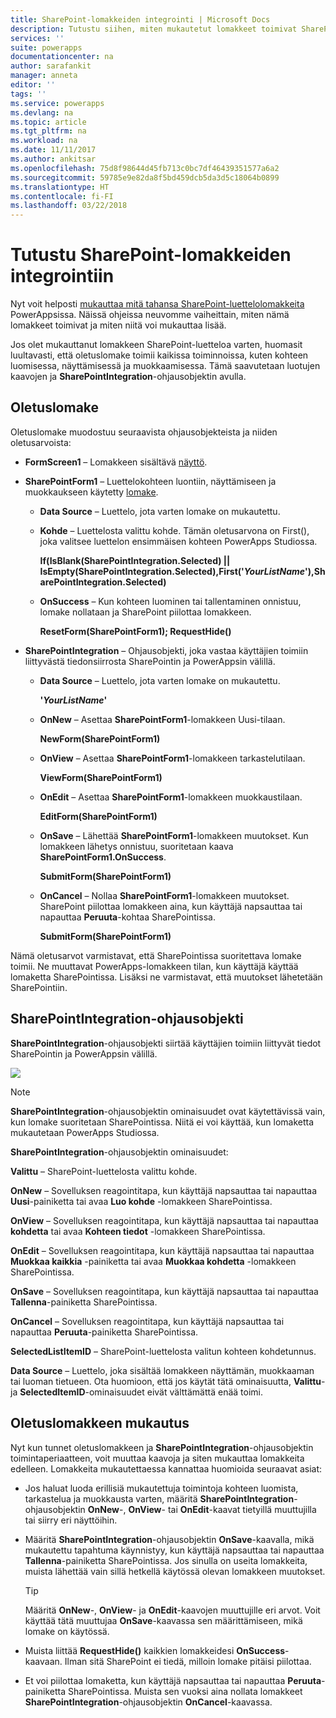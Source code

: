 ```yaml
---
title: SharePoint-lomakkeiden integrointi | Microsoft Docs
description: Tutustu siihen, miten mukautetut lomakkeet toimivat SharePointissa
services: ''
suite: powerapps
documentationcenter: na
author: sarafankit
manager: anneta
editor: ''
tags: ''
ms.service: powerapps
ms.devlang: na
ms.topic: article
ms.tgt_pltfrm: na
ms.workload: na
ms.date: 11/11/2017
ms.author: ankitsar
ms.openlocfilehash: 75d8f98644d45fb713c0bc7df46439351577a6a2
ms.sourcegitcommit: 59785e9e82da8f5bd459dcb5da3d5c18064b0899
ms.translationtype: HT
ms.contentlocale: fi-FI
ms.lasthandoff: 03/22/2018
---
```

# <a name="understand-sharepoint-forms-integration"></a>Tutustu SharePoint-lomakkeiden integrointiin
Nyt voit helposti [mukauttaa mitä tahansa SharePoint-luettelolomakkeita](customize-list-form.md) PowerAppsissa. Näissä ohjeissa neuvomme vaiheittain, miten nämä lomakkeet toimivat ja miten niitä voi mukauttaa lisää.

Jos olet mukauttanut lomakkeen SharePoint-luetteloa varten, huomasit luultavasti, että oletuslomake toimii kaikissa toiminnoissa, kuten kohteen luomisessa, näyttämisessä ja muokkaamisessa. Tämä saavutetaan luotujen kaavojen ja **SharePointIntegration**-ohjausobjektin avulla.

## <a name="understand-the-default-generated-form"></a>Oletuslomake

Oletuslomake muodostuu seuraavista ohjausobjekteista ja niiden oletusarvoista:

* **FormScreen1** – Lomakkeen sisältävä [näyttö](controls/control-screen.md).

* **SharePointForm1** – Luettelokohteen luontiin, näyttämiseen ja muokkaukseen käytetty [lomake](working-with-forms.md).

    * **Data Source** – Luettelo, jota varten lomake on mukautettu.

    * **Kohde** – Luettelosta valittu kohde. Tämän oletusarvona on First(), joka valitsee luettelon ensimmäisen kohteen PowerApps Studiossa.

        **If(IsBlank(SharePointIntegration.Selected) || IsEmpty(SharePointIntegration.Selected),First('*YourListName*'),SharePointIntegration.Selected)**

    * **OnSuccess** – Kun kohteen luominen tai tallentaminen onnistuu, lomake nollataan ja SharePoint piilottaa lomakkeen.

        **ResetForm(SharePointForm1); RequestHide()**

* **SharePointIntegration** – Ohjausobjekti, joka vastaa käyttäjien toimiin liittyvästä tiedonsiirrosta SharePointin ja PowerAppsin välillä.

    * **Data Source** – Luettelo, jota varten lomake on mukautettu.

        **'*YourListName*'**

    * **OnNew** – Asettaa **SharePointForm1**-lomakkeen Uusi-tilaan.

        **NewForm(SharePointForm1)**

    * **OnView** – Asettaa **SharePointForm1**-lomakkeen tarkastelutilaan.

        **ViewForm(SharePointForm1)**

    * **OnEdit** – Asettaa **SharePointForm1**-lomakkeen muokkaustilaan.

        **EditForm(SharePointForm1)**

    * **OnSave** – Lähettää **SharePointForm1**-lomakkeen muutokset. Kun lomakkeen lähetys onnistuu, suoritetaan kaava **SharePointForm1.OnSuccess**.

        **SubmitForm(SharePointForm1)**

    * **OnCancel** – Nollaa **SharePointForm1**-lomakkeen muutokset. SharePoint piilottaa lomakkeen aina, kun käyttäjä napsauttaa tai napauttaa **Peruuta**-kohtaa SharePointissa.

        **SubmitForm(SharePointForm1)**

Nämä oletusarvot varmistavat, että SharePointissa suoritettava lomake toimii. Ne muuttavat PowerApps-lomakkeen tilan, kun käyttäjä käyttää lomaketta SharePointissa. Lisäksi ne varmistavat, että muutokset lähetetään SharePointiin.

## <a name="understand-the-sharepointintegration-control"></a>SharePointIntegration-ohjausobjekti
**SharePointIntegration**-ohjausobjekti siirtää käyttäjien toimiin liittyvät tiedot SharePointin ja PowerAppsin välillä.

![](./media/sharepoint-form-integration/sharepointintegration-object.png)

>[!NOTE]
>**SharePointIntegration**-ohjausobjektin ominaisuudet ovat käytettävissä vain, kun lomake suoritetaan SharePointissa. Niitä ei voi käyttää, kun lomaketta mukautetaan PowerApps Studiossa.

**SharePointIntegration**-ohjausobjektin ominaisuudet:

**Valittu** – SharePoint-luettelosta valittu kohde.

**OnNew** – Sovelluksen reagointitapa, kun käyttäjä napsauttaa tai napauttaa **Uusi**-painiketta tai avaa **Luo kohde** -lomakkeen SharePointissa.

**OnView** – Sovelluksen reagointitapa, kun käyttäjä napsauttaa tai napauttaa **kohdetta** tai avaa **Kohteen tiedot** -lomakkeen SharePointissa.

**OnEdit** – Sovelluksen reagointitapa, kun käyttäjä napsauttaa tai napauttaa **Muokkaa kaikkia** -painiketta tai avaa **Muokkaa kohdetta** -lomakkeen SharePointissa.

**OnSave** – Sovelluksen reagointitapa, kun käyttäjä napsauttaa tai napauttaa **Tallenna**-painiketta SharePointissa.

**OnCancel** – Sovelluksen reagointitapa, kun käyttäjä napsauttaa tai napauttaa **Peruuta**-painiketta SharePointissa.

**SelectedListItemID** – SharePoint-luettelosta valitun kohteen kohdetunnus.

**Data Source** – Luettelo, joka sisältää lomakkeen näyttämän, muokkaaman tai luoman tietueen. Ota huomioon, että jos käytät tätä ominaisuutta, **Valittu**- ja **SelectedItemID**-ominaisuudet eivät välttämättä enää toimi.

## <a name="customize-the-default-form"></a>Oletuslomakkeen mukautus
Nyt kun tunnet oletuslomakkeen ja **SharePointIntegration**-ohjausobjektin toimintaperiaatteen, voit muuttaa kaavoja ja siten mukauttaa lomakkeita edelleen. Lomakkeita mukautettaessa kannattaa huomioida seuraavat asiat:

* Jos haluat luoda erillisiä mukautettuja toimintoja kohteen luomista, tarkastelua ja muokkausta varten, määritä **SharePointIntegration**-ohjausobjektin **OnNew**-, **OnView**- tai **OnEdit**-kaavat tietyillä muuttujilla tai siirry eri näyttöihin.

* Määritä **SharePointIntegration**-ohjausobjektin **OnSave**-kaavalla, mikä mukautettu tapahtuma käynnistyy, kun käyttäjä napsauttaa tai napauttaa **Tallenna**-painiketta SharePointissa. Jos sinulla on useita lomakkeita, muista lähettää vain sillä hetkellä käytössä olevan lomakkeen muutokset.

    >[!TIP]
     Määritä **OnNew**-, **OnView**- ja **OnEdit**-kaavojen muuttujille eri arvot. Voit käyttää tätä muuttujaa **OnSave**-kaavassa sen määrittämiseen, mikä lomake on käytössä.

* Muista liittää **RequestHide()** kaikkien lomakkeidesi **OnSuccess**-kaavaan. Ilman sitä SharePoint ei tiedä, milloin lomake pitäisi piilottaa.

* Et voi piilottaa lomaketta, kun käyttäjä napsauttaa tai napauttaa **Peruuta**-painiketta SharePointissa. Muista sen vuoksi aina nollata lomakkeet **SharePointIntegration**-ohjausobjektin **OnCancel**-kaavassa.
